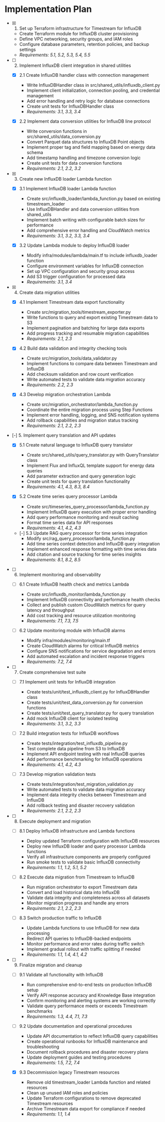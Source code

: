 # Implementation Plan

- [x] 1. Set up Terraform infrastructure for Timestream for InfluxDB
  - Create Terraform module for InfluxDB cluster provisioning
  - Define VPC networking, security groups, and IAM roles
  - Configure database parameters, retention policies, and backup settings
  - _Requirements: 5.1, 5.2, 5.3, 5.4, 5.5_

- [ ] 2. Implement InfluxDB client integration in shared utilities
  - [x] 2.1 Create InfluxDB handler class with connection management
    - Write InfluxDBHandler class in src/shared_utils/influxdb_client.py
    - Implement client initialization, connection pooling, and credential management
    - Add error handling and retry logic for database connections
    - Create unit tests for InfluxDBHandler class
    - _Requirements: 3.1, 3.3, 3.4_

  - [x] 2.2 Implement data conversion utilities for InfluxDB line protocol
    - Write conversion functions in src/shared_utils/data_conversion.py
    - Convert Parquet data structures to InfluxDB Point objects
    - Implement proper tag and field mapping based on energy data schema
    - Add timestamp handling and timezone conversion logic
    - Create unit tests for data conversion functions
    - _Requirements: 2.1, 2.2, 3.2_

- [x] 3. Create new InfluxDB loader Lambda function
  - [x] 3.1 Implement InfluxDB loader Lambda function
    - Create src/influxdb_loader/lambda_function.py based on existing timestream_loader
    - Use InfluxDBHandler and data conversion utilities from shared_utils
    - Implement batch writing with configurable batch sizes for performance
    - Add comprehensive error handling and CloudWatch metrics
    - _Requirements: 3.1, 3.2, 3.3, 3.4_

  - [x] 3.2 Update Lambda module to deploy InfluxDB loader
    - Modify infra/modules/lambda/main.tf to include influxdb_loader function
    - Configure environment variables for InfluxDB connection
    - Set up VPC configuration and security group access
    - Add S3 trigger configuration for processed data
    - _Requirements: 3.1, 3.4_

- [x] 4. Create data migration utilities
  - [x] 4.1 Implement Timestream data export functionality
    - Create src/migration_tools/timestream_exporter.py
    - Write functions to query and export existing Timestream data to S3
    - Implement pagination and batching for large data exports
    - Add progress tracking and resumable migration capabilities
    - _Requirements: 2.1, 2.3_

  - [x] 4.2 Build data validation and integrity checking tools
    - Create src/migration_tools/data_validator.py
    - Implement functions to compare data between Timestream and InfluxDB
    - Add checksum validation and row count verification
    - Write automated tests to validate data migration accuracy
    - _Requirements: 2.2, 2.3_

  - [x] 4.3 Develop migration orchestration Lambda
    - Create src/migration_orchestrator/lambda_function.py
    - Coordinate the entire migration process using Step Functions
    - Implement error handling, logging, and SNS notification systems
    - Add rollback capabilities and migration status tracking
    - _Requirements: 2.1, 2.2, 2.3_

- [-] 5. Implement query translation and API updates
  - [x] 5.1 Create natural language to InfluxDB query translator
    - Create src/shared_utils/query_translator.py with QueryTranslator class
    - Implement Flux and InfluxQL template support for energy data queries
    - Add parameter extraction and query generation logic
    - Create unit tests for query translation functionality
    - _Requirements: 4.1, 4.3, 8.3, 8.4_

  - [x] 5.2 Create time series query processor Lambda
    - Create src/timeseries_query_processor/lambda_function.py
    - Implement InfluxDB query execution with proper error handling
    - Add query performance monitoring and result caching
    - Format time series data for API responses
    - _Requirements: 4.1, 4.2, 4.3_

  - [-] 5.3 Update RAG query processor for time series integration
    - Modify src/rag_query_processor/lambda_function.py
    - Add time series context detection and InfluxDB query integration
    - Implement enhanced response formatting with time series data
    - Add citation and source tracking for time series insights
    - _Requirements: 8.1, 8.2, 8.5_

- [ ] 6. Implement monitoring and observability
  - [ ] 6.1 Create InfluxDB health check and metrics Lambda
    - Create src/influxdb_monitor/lambda_function.py
    - Implement InfluxDB connectivity and performance health checks
    - Collect and publish custom CloudWatch metrics for query latency and throughput
    - Add cost tracking and resource utilization monitoring
    - _Requirements: 7.1, 7.3, 7.5_

  - [ ] 6.2 Update monitoring module with InfluxDB alarms
    - Modify infra/modules/monitoring/main.tf
    - Create CloudWatch alarms for critical InfluxDB metrics
    - Configure SNS notifications for service degradation and errors
    - Add automated escalation and incident response triggers
    - _Requirements: 7.2, 7.4_

- [ ] 7. Create comprehensive test suite
  - [ ] 7.1 Implement unit tests for InfluxDB integration
    - Create tests/unit/test_influxdb_client.py for InfluxDBHandler class
    - Create tests/unit/test_data_conversion.py for conversion functions
    - Create tests/unit/test_query_translator.py for query translation
    - Add mock InfluxDB client for isolated testing
    - _Requirements: 3.1, 3.2, 3.3_

  - [ ] 7.2 Build integration tests for InfluxDB workflows
    - Create tests/integration/test_influxdb_pipeline.py
    - Test complete data pipeline from S3 to InfluxDB
    - Implement API endpoint testing with real InfluxDB queries
    - Add performance benchmarking for InfluxDB operations
    - _Requirements: 4.1, 4.2, 4.3_

  - [ ] 7.3 Develop migration validation tests
    - Create tests/integration/test_migration_validation.py
    - Write automated tests to validate data migration accuracy
    - Implement data integrity checks between Timestream and InfluxDB
    - Add rollback testing and disaster recovery validation
    - _Requirements: 2.1, 2.2, 2.3_

- [ ] 8. Execute deployment and migration
  - [ ] 8.1 Deploy InfluxDB infrastructure and Lambda functions
    - Deploy updated Terraform configuration with InfluxDB resources
    - Deploy new InfluxDB loader and query processor Lambda functions
    - Verify all infrastructure components are properly configured
    - Run smoke tests to validate basic InfluxDB connectivity
    - _Requirements: 1.1, 1.2, 5.1, 5.2_

  - [ ] 8.2 Execute data migration from Timestream to InfluxDB
    - Run migration orchestrator to export Timestream data
    - Convert and load historical data into InfluxDB
    - Validate data integrity and completeness across all datasets
    - Monitor migration progress and handle any errors
    - _Requirements: 2.1, 2.2, 2.3_

  - [ ] 8.3 Switch production traffic to InfluxDB
    - Update Lambda functions to use InfluxDB for new data processing
    - Redirect API queries to InfluxDB-backed endpoints
    - Monitor performance and error rates during traffic switch
    - Implement gradual rollout with traffic splitting if needed
    - _Requirements: 1.1, 1.4, 4.1, 4.2_

- [ ] 9. Finalize migration and cleanup
  - [ ] 9.1 Validate all functionality with InfluxDB
    - Run comprehensive end-to-end tests on production InfluxDB setup
    - Verify API response accuracy and Knowledge Base integration
    - Confirm monitoring and alerting systems are working correctly
    - Validate query performance meets or exceeds Timestream benchmarks
    - _Requirements: 1.3, 4.4, 7.1, 7.3_

  - [ ] 9.2 Update documentation and operational procedures
    - Update API documentation to reflect InfluxDB query capabilities
    - Create operational runbooks for InfluxDB maintenance and troubleshooting
    - Document rollback procedures and disaster recovery plans
    - Update deployment guides and testing procedures
    - _Requirements: 1.5, 7.2, 7.4_

  - [x] 9.3 Decommission legacy Timestream resources
    - Remove old timestream_loader Lambda function and related resources
    - Clean up unused IAM roles and policies
    - Update Terraform configurations to remove deprecated Timestream resources
    - Archive Timestream data export for compliance if needed
    - _Requirements: 1.1, 1.4_